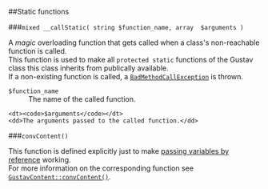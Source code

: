 ##Static functions

###`mixed __callStatic( string $function_name, array  $arguments )`

A *magic* overloading function that gets called when a class's non-reachable function is called.  
This function is used to make all `protected static` functions of the Gustav class this class inherits from publically available.  
If a non-existing function is called, a [`BadMethodCallException`](http://php.net/manual/en/class.badmethodcallexception.php) is thrown.

<dl>
    <dt><code>$function_name</code></dt>
    <dd>The name of the called function.</dd>
    
    <dt><code>$arguments</code></dt>
    <dd>The arguments passed to the called function.</dd>
</dl>

###`convContent()`

This function is defined explicitly just to make [passing variables by reference](http://php.net/manual/en/language.references.pass.php) working.  
For more information on the corresponding function see [`GustavContent::convContent()`](Private-API%3a-GustavContent#string-convcontent-string-content-string-converter--mixed-next_converter--).
